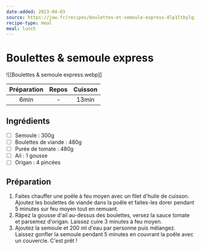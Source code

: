 ```yaml
---
date-added: 2023-04-03
source: https://jow.fr/recipes/boulettes-et-semoule-express-8lp1ltbylq3qi7921cd8
recipe-type: meal
meal: lunch
---
```


# Boulettes & semoule express

![[Boulettes & semoule express.webp]]

| Préparation | Repos | Cuisson |
|:-----------:|:-----:|:-------:|
|    6min     |   -   |  13min  |

## Ingrédients

- [ ] Semoule : 300g
- [ ] Boulettes de viande : 480g
- [ ] Purée de tomate : 480g
- [ ] Ail : 1 gousse
- [ ] Origan : 4 pincées

## Préparation

1. Faites chauffer une poêle à feu moyen avec un filet d'huile de cuisson. Ajoutez les boulettes de viande dans la poêle et faites-les dorer pendant 5 minutes sur feu moyen tout en remuant.
2. Râpez la gousse d'ail au-dessus des boulettes, versez la sauce tomate et parsemez d'origan. Laissez cuire 3 minutes à feu moyen.
3. Ajoutez la semoule et 200 ml d'eau par personne puis mélangez. Laissez gonfler la semoule pendant 5 minutes en couvrant la poêle avec un couvercle. C'est prêt !
